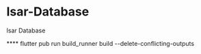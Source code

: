 # Isar-Database
Isar Database

**** flutter pub run build_runner build --delete-conflicting-outputs 